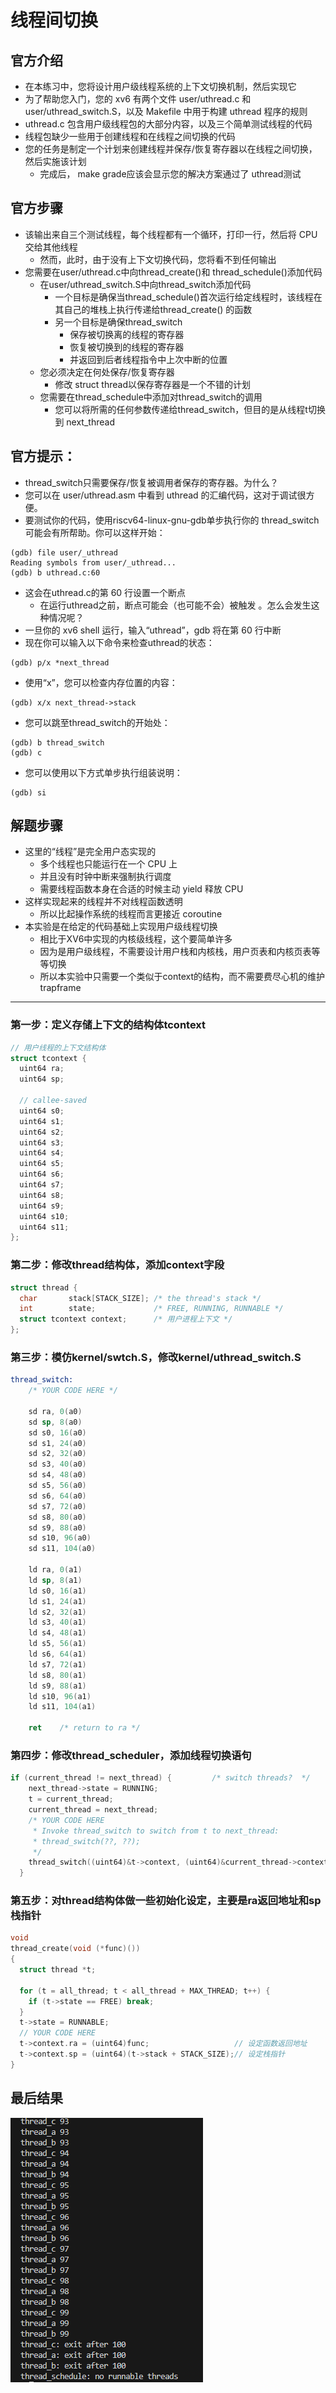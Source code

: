 # 线程间切换
## 官方介绍
+ 在本练习中，您将设计用户级线程系统的上下文切换机制，然后实现它
+ 为了帮助您入门，您的 xv6 有两个文件 user/uthread.c 和 user/uthread_switch.S，以及 Makefile 中用于构建 uthread 程序的规则
+ uthread.c 包含用户级线程包的大部分内容，以及三个简单测试线程的代码
+ 线程包缺少一些用于创建线程和在线程之间切换的代码
+ 您的任务是制定一个计划来创建线程并保存/恢复寄存器以在线程之间切换，然后实施该计划
  + 完成后， make grade应该会显示您的解决方案通过了 uthread测试
## 官方步骤
+ 该输出来自三个测试线程，每个线程都有一个循环，打印一行，然后将 CPU 交给其他线程
  + 然而，此时，由于没有上下文切换代码，您将看不到任何输出
+ 您需要在user/uthread.c中向thread_create()和 thread_schedule()添加代码
  + 在user/uthread_switch.S中向thread_switch添加代码
    + 一个目标是确保当thread_schedule()首次运行给定线程时，该线程在其自己的堆栈上执行传递给thread_create() 的函数
    + 另一个目标是确保thread_switch
      + 保存被切换离的线程的寄存器
      + 恢复被切换到的线程的寄存器
      + 并返回到后者线程指令中上次中断的位置
  + 您必须决定在何处保存/恢复寄存器
    + 修改 struct thread以保存寄存器是一个不错的计划
  + 您需要在thread_schedule中添加对thread_switch的调用
    + 您可以将所需的任何参数传递给thread_switch，但目的是从线程t切换到 next_thread
## 官方提示：
+ thread_switch只需要保存/恢复被调用者保存的寄存器。为什么？
+ 您可以在 user/uthread.asm 中看到 uthread 的汇编代码，这对于调试很方便。
+ 要测试你的代码，使用riscv64-linux-gnu-gdb单步执行你的 thread_switch可能会有所帮助。你可以这样开始：
```shell
(gdb) file user/_uthread
Reading symbols from user/_uthread...
(gdb) b uthread.c:60
```
+ 这会在uthread.c的第 60 行设置一个断点
  + 在运行uthread之前，断点可能会（也可能不会）被触发 。怎么会发生这种情况呢？
+ 一旦你的 xv6 shell 运行，输入“uthread”，gdb 将在第 60 行中断
+ 现在你可以输入以下命令来检查uthread的状态：
```shell
(gdb) p/x *next_thread
```
+ 使用“x”，您可以检查内存位置的内容：
```shell
(gdb) x/x next_thread->stack
```
+ 您可以跳至thread_switch的开始处：
```shell
(gdb) b thread_switch
(gdb) c
```
+ 您可以使用以下方式单步执行组装说明：
```shell
(gdb) si
```
## 解题步骤
+ 这里的“线程”是完全用户态实现的
  + 多个线程也只能运行在一个 CPU 上
  + 并且没有时钟中断来强制执行调度
  + 需要线程函数本身在合适的时候主动 yield 释放 CPU
+ 这样实现起来的线程并不对线程函数透明
  + 所以比起操作系统的线程而言更接近 coroutine
+ 本实验是在给定的代码基础上实现用户级线程切换
  + 相比于XV6中实现的内核级线程，这个要简单许多
  + 因为是用户级线程，不需要设计用户栈和内核栈，用户页表和内核页表等等切换
  + 所以本实验中只需要一个类似于context的结构，而不需要费尽心机的维护trapframe
------------------------------
### 第一步：定义存储上下文的结构体tcontext
```c
// 用户线程的上下文结构体
struct tcontext {
  uint64 ra;
  uint64 sp;

  // callee-saved
  uint64 s0;
  uint64 s1;
  uint64 s2;
  uint64 s3;
  uint64 s4;
  uint64 s5;
  uint64 s6;
  uint64 s7;
  uint64 s8;
  uint64 s9;
  uint64 s10;
  uint64 s11;
};
```
### 第二步：修改thread结构体，添加context字段
```c
struct thread {
  char       stack[STACK_SIZE]; /* the thread's stack */
  int        state;             /* FREE, RUNNING, RUNNABLE */
  struct tcontext context;      /* 用户进程上下文 */
};
```
### 第三步：模仿kernel/swtch.S，修改kernel/uthread_switch.S
```S
thread_switch:
	/* YOUR CODE HERE */
	
	sd ra, 0(a0)
	sd sp, 8(a0)
	sd s0, 16(a0)
	sd s1, 24(a0)
	sd s2, 32(a0)
	sd s3, 40(a0)
	sd s4, 48(a0)
	sd s5, 56(a0)
	sd s6, 64(a0)
	sd s7, 72(a0)
	sd s8, 80(a0)
	sd s9, 88(a0)
	sd s10, 96(a0)
	sd s11, 104(a0)

	ld ra, 0(a1)
	ld sp, 8(a1)
	ld s0, 16(a1)
	ld s1, 24(a1)
	ld s2, 32(a1)
	ld s3, 40(a1)
	ld s4, 48(a1)
	ld s5, 56(a1)
	ld s6, 64(a1)
	ld s7, 72(a1)
	ld s8, 80(a1)
	ld s9, 88(a1)
	ld s10, 96(a1)
	ld s11, 104(a1)
	
	ret    /* return to ra */
```
### 第四步：修改thread_scheduler，添加线程切换语句
```c
if (current_thread != next_thread) {         /* switch threads?  */
    next_thread->state = RUNNING;
    t = current_thread;
    current_thread = next_thread;
    /* YOUR CODE HERE
     * Invoke thread_switch to switch from t to next_thread:
     * thread_switch(??, ??);
     */
    thread_switch((uint64)&t->context, (uint64)&current_thread->context);
  }
```
### 第五步：对thread结构体做一些初始化设定，主要是ra返回地址和sp栈指针
```c
void 
thread_create(void (*func)())
{
  struct thread *t;

  for (t = all_thread; t < all_thread + MAX_THREAD; t++) {
    if (t->state == FREE) break;
  }
  t->state = RUNNABLE;
  // YOUR CODE HERE
  t->context.ra = (uint64)func;                   // 设定函数返回地址
  t->context.sp = (uint64)(t->stack + STACK_SIZE);// 设定栈指针
}
```
## 最后结果
<img src=".\picture\image1.png">





































